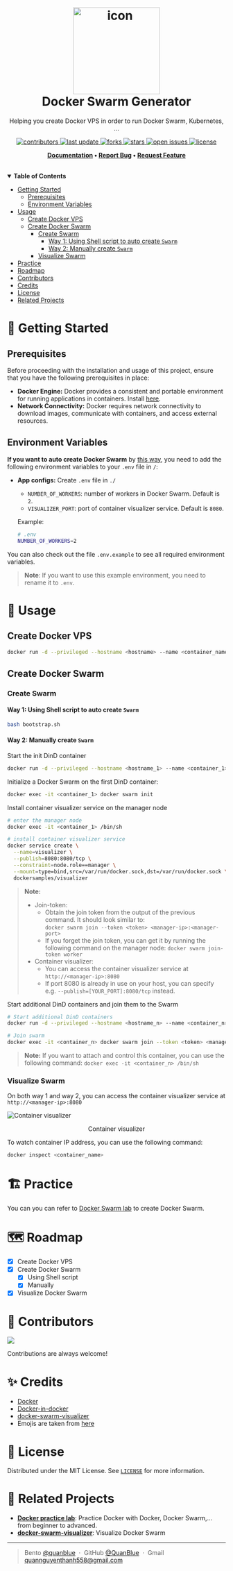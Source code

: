 <h1 align="center">
  <img src="./assets/docker-logo.png" alt="icon" width="200"></img>
  <br>
  <b>Docker Swarm Generator</b>
</h1>

<p align="center">Helping you create Docker VPS in order to run Docker Swarm, Kubernetes, ...</p>

<!-- Badges -->
<p align="center">
  <a href="https://github.com/QuanBlue/docker-swarm-generator/graphs/contributors">
    <img src="https://img.shields.io/github/contributors/QuanBlue/docker-swarm-generator" alt="contributors" />
  </a>
  <a href="">
    <img src="https://img.shields.io/github/last-commit/QuanBlue/docker-swarm-generator" alt="last update" />
  </a>
  <a href="https://github.com/QuanBlue/docker-swarm-generator/network/members">
    <img src="https://img.shields.io/github/forks/QuanBlue/docker-swarm-generator" alt="forks" />
  </a>
  <a href="https://github.com/QuanBlue/docker-swarm-generator/stargazers">
    <img src="https://img.shields.io/github/stars/QuanBlue/docker-swarm-generator" alt="stars" />
  </a>
  <a href="https://github.com/QuanBlue/docker-swarm-generator/issues/">
    <img src="https://img.shields.io/github/issues/QuanBlue/docker-swarm-generator" alt="open issues" />
  </a>
  <a href="https://github.com/QuanBlue/docker-swarm-generator/blob/main/LICENSE">
    <img src="https://img.shields.io/github/license/QuanBlue/docker-swarm-generator.svg" alt="license" />
  </a>
</p>

<p align="center">
  <b>
    <a href="https://github.com/QuanBlue/docker-swarm-generator">Documentation</a> •
    <a href="https://github.com/QuanBlue/docker-swarm-generator/issues/">Report Bug</a> •
    <a href="https://github.com/QuanBlue/docker-swarm-generator/issues/">Request Feature</a>
  </b>
</p>
<br/>
<details open>
<summary><b>Table of Contents</b></summary>

-  [Getting Started](#toolbox-getting-started)
   -  [Prerequisites](#prerequisites)
   -  [Environment Variables](#environment-variables)
-  [Usage](#rocket-usage)
   -  [Create Docker VPS](#create-docker-vps)
   -  [Create Docker Swarm](#create-docker-swarm)
      -  [Create Swarm](#create-swarm)
         -  [Way 1: Using Shell script to auto create `Swarm`](#way-1-using-shell-script-to-auto-create-swarm)
         -  [Way 2: Manually create `Swarm`](#way-2-manually-create-swarm)
      -  [Visualize Swarm](#visualize-swarm)
-  [Practice](#building_construction-practice)
-  [Roadmap](#world_map-roadmap)
-  [Contributors](#busts_in_silhouette-contributors)
-  [Credits](#sparkles-credits)
-  [License](#scroll-license)
-  [Related Projects](#link-related-projects)
</details>

# :toolbox: Getting Started

## Prerequisites

Before proceeding with the installation and usage of this project, ensure that you have the following prerequisites in place:

-  **Docker Engine:** Docker provides a consistent and portable environment for running applications in containers. Install [here](https://www.docker.com/get-started/).
-  **Network Connectivity:** Docker requires network connectivity to download images, communicate with containers, and access external resources.

## Environment Variables

**If you want to auto create Docker Swarm** by [this way](#way-1-using-shell-script-to-auto-create-swarm), you need to add the following environment variables to your `.env` file in `/`:

-  **App configs:** Create `.env` file in `./`

   -  `NUMBER_OF_WORKERS`: number of workers in Docker Swarm. Default is `2`.
   -  `VISUALIZER_PORT`: port of container visualizer service. Default is `8080`.

   Example:

   ```sh
   # .env
   NUMBER_OF_WORKERS=2
   ```

You can also check out the file `.env.example` to see all required environment variables.

> **Note**: If you want to use this example environment, you need to rename it to `.env`.

# :rocket: Usage

## Create Docker VPS

```sh
docker run -d --privileged --hostname <hostname> --name <container_name> docker:dind
```

## Create Docker Swarm

### Create Swarm

#### Way 1: Using Shell script to auto create `Swarm`

```sh
bash bootstrap.sh
```

#### Way 2: Manually create `Swarm`

Start the init DinD container

```sh
docker run -d --privileged --hostname <hostname_1> --name <container_1> docker:dind
```

Initialize a Docker Swarm on the first DinD container:

```sh
docker exec -it <container_1> docker swarm init
```

Install container visualizer service on the manager node

```sh
# enter the manager node
docker exec -it <container_1> /bin/sh

# install container visualizer service
docker service create \
  --name=visualizer \
  --publish=8080:8080/tcp \
  --constraint=node.role==manager \
  --mount=type=bind,src=/var/run/docker.sock,dst=/var/run/docker.sock \
  dockersamples/visualizer
```

> **Note:**
>
> -  Join-token:
>    -  Obtain the join token from the output of the previous command. It should look similar to:  
>       `docker swarm join --token <token> <manager-ip>:<manager-port>`
>    -  If you forget the join token, you can get it by running the following command on the manager node: `docker swarm join-token worker`
> -  Container visualizer:
>    -  You can access the container visualizer service at `http://<manager-ip>:8080`
>    -  If port 8080 is already in use on your host, you can specify e.g. `--publish=[YOUR_PORT]:8080/tcp` instead.

Start additional DinD containers and join them to the Swarm

```sh
# Start additional DinD containers
docker run -d --privileged --hostname <hostname_n> --name <container_n> docker:dind

# Join swarm
docker exec -it <container_n> docker swarm join --token <token> <manager-ip>:<manager-port>
```

> **Note:** If you want to attach and control this container, you can use the following command:
> `docker exec -it <container_n> /bin/sh`

### Visualize Swarm

On both way 1 and way 2, you can access the container visualizer service at `http://<manager-ip>:8080`

![Container visualizer](./assets/container%20visualizer.png)

<p align="center">
  Container visualizer
</p>

To watch container IP address, you can use the following command:

```sh
docker inspect <container_name>
```

# :building_construction: Practice

You can you can refer to [Docker Swarm lab](https://github.com/QuanBlue/Docker-practice-lab/tree/master/Intermediate/2.%20docker%20swarm/Lab%20%231%3A%20Init%20and%20Manage%20Docker%20Swarm) to create Docker Swarm.

# :world_map: Roadmap

-  [x] Create Docker VPS
-  [x] Create Docker Swarm
   -  [x] Using Shell script
   -  [x] Manually
-  [x] Visualize Docker Swarm

# :busts_in_silhouette: Contributors

<a href="https://github.com/QuanBlue/Linux-Bootstrap/graphs/contributors">
  <img src="https://contrib.rocks/image?repo=QuanBlue/Linux-Bootstrap" />
</a>

Contributions are always welcome!

# :sparkles: Credits

-  [Docker](https://www.docker.com/)
-  [Docker-in-docker](https://hub.docker.com/_/docker)
-  [docker-swarm-visualizer](https://github.com/dockersamples/docker-swarm-visualizer)
-  Emojis are taken from [here](https://github.com/arvida/emoji-cheat-sheet.com)

# :scroll: License

Distributed under the MIT License. See <a href="../LICENSE">`LICENSE`</a> for more information.

# :link: Related Projects

-  <u>[**Docker practice lab**](https://github.com/QuanBlue/Docker-practice-lab)</u>: Practice Docker with Docker, Docker Swarm,... from beginner to advanced.
-  <u>[**docker-swarm-visualizer**](https://github.com/dockersamples/docker-swarm-visualizer)</u>: Visualize Docker Swarm

---

> Bento [@quanblue](https://bento.me/quanblue) &nbsp;&middot;&nbsp;
> GitHub [@QuanBlue](https://github.com/QuanBlue) &nbsp;&middot;&nbsp; Gmail quannguyenthanh558@gmail.com
